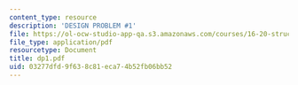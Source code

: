 ```yaml
---
content_type: resource
description: 'DESIGN PROBLEM #1'
file: https://ol-ocw-studio-app-qa.s3.amazonaws.com/courses/16-20-structural-mechanics-fall-2002/03277dfd9f638c81eca74b52fb06bb52_dp1.pdf
file_type: application/pdf
resourcetype: Document
title: dp1.pdf
uid: 03277dfd-9f63-8c81-eca7-4b52fb06bb52
---
```

